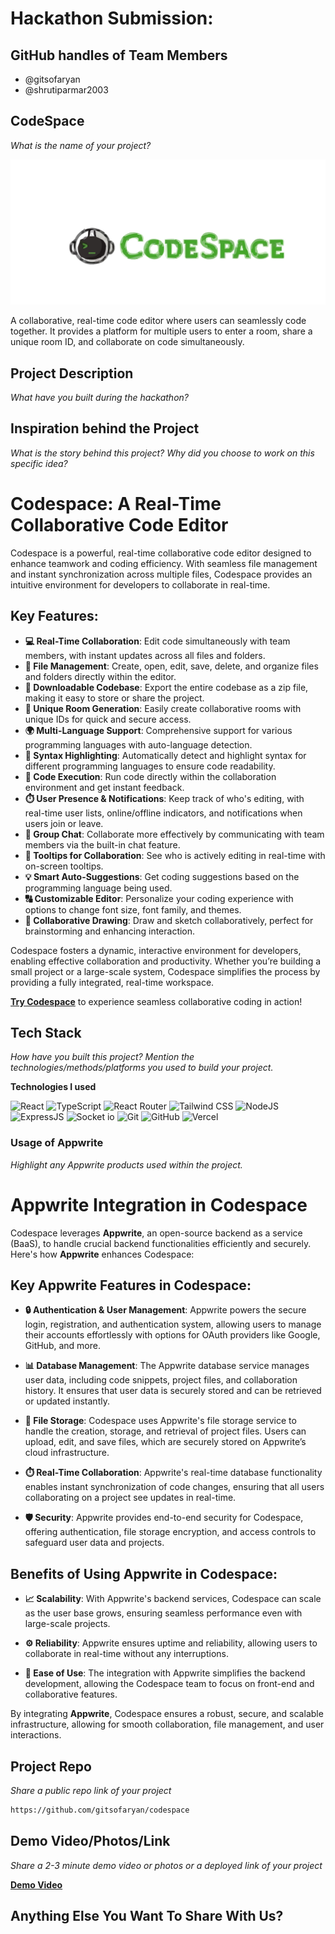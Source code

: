 # Hackathon Submission: <CodeSpace>


## GitHub handles of Team Members
- @gitsofaryan
- @shrutiparmar2003


## CodeSpace
_What is the name of your project?_

![logo](https://github.com/gitsofaryan/codespace/blob/main/client/src/assets/codespace.svg)

A collaborative, real-time code editor where users can seamlessly code together. It provides a platform for multiple users to enter a room, share a unique room ID, and collaborate on code simultaneously.


## Project Description
_What have you built during the hackathon?_



## Inspiration behind the Project
_What is the story behind this project? Why did you choose to work on this specific idea?_
# Codespace: A Real-Time Collaborative Code Editor

Codespace is a powerful, real-time collaborative code editor designed to enhance teamwork and coding efficiency. With seamless file management and instant synchronization across multiple files, Codespace provides an intuitive environment for developers to collaborate in real-time.

## Key Features:
- **💻 Real-Time Collaboration**: Edit code simultaneously with team members, with instant updates across all files and folders.
- **📁 File Management**: Create, open, edit, save, delete, and organize files and folders directly within the editor.
- **💾 Downloadable Codebase**: Export the entire codebase as a zip file, making it easy to store or share the project.
- **🚀 Unique Room Generation**: Easily create collaborative rooms with unique IDs for quick and secure access.
- **🌍 Multi-Language Support**: Comprehensive support for various programming languages with auto-language detection.
- **🌈 Syntax Highlighting**: Automatically detect and highlight syntax for different programming languages to ensure code readability.
- **🚀 Code Execution**: Run code directly within the collaboration environment and get instant feedback.
- **⏱️ User Presence & Notifications**: Keep track of who's editing, with real-time user lists, online/offline indicators, and notifications when users join or leave.
- **💬 Group Chat**: Collaborate more effectively by communicating with team members via the built-in chat feature.
- **🎩 Tooltips for Collaboration**: See who is actively editing in real-time with on-screen tooltips.
- **💡 Smart Auto-Suggestions**: Get coding suggestions based on the programming language being used.
- **🔠 Customizable Editor**: Personalize your coding experience with options to change font size, font family, and themes.
- **🎨 Collaborative Drawing**: Draw and sketch collaboratively, perfect for brainstorming and enhancing interaction.

Codespace fosters a dynamic, interactive environment for developers, enabling effective collaboration and productivity. Whether you’re building a small project or a large-scale system, Codespace simplifies the process by providing a fully integrated, real-time workspace.

[**Try Codespace**](https://codespacex.vercel.app/) to experience seamless collaborative coding in action!


## Tech Stack
_How have you built this project? Mention the technologies/methods/platforms you used to build your project._

**Technologies I used**

![React](https://img.shields.io/badge/React-20232A?style=for-the-badge&logo=react&logoColor=61DAFB)
![TypeScript](https://img.shields.io/badge/TypeScript-007ACC?style=for-the-badge&logo=typescript&logoColor=white)
![React Router](https://img.shields.io/badge/React_Router-CA4245?style=for-the-badge&logo=react-router&logoColor=white)
![Tailwind CSS](https://img.shields.io/badge/Tailwind_CSS-38B2AC?style=for-the-badge&logo=tailwind-css&logoColor=white)
![NodeJS](https://img.shields.io/badge/Node.js-43853D?style=for-the-badge&logo=node.js&logoColor=white)
![ExpressJS](https://img.shields.io/badge/Express.js-404D59?style=for-the-badge)
![Socket io](https://img.shields.io/badge/Socket.io-ffffff?style=for-the-badge)
![Git](https://img.shields.io/badge/GIT-E44C30?style=for-the-badge&logo=git&logoColor=white)
![GitHub](https://img.shields.io/badge/GitHub-100000?style=for-the-badge&logo=github&logoColor=white)
![Vercel](https://img.shields.io/badge/Vercel-000000?style=for-the-badge&logo=vercel&logoColor=white)

### Usage of Appwrite
_Highlight any Appwrite products used within the project._

# Appwrite Integration in Codespace

Codespace leverages **Appwrite**, an open-source backend as a service (BaaS), to handle crucial backend functionalities efficiently and securely. Here's how **Appwrite** enhances Codespace:

## Key Appwrite Features in Codespace:

- **🔒 Authentication & User Management**:
  Appwrite powers the secure login, registration, and authentication system, allowing users to manage their accounts effortlessly with options for OAuth providers like Google, GitHub, and more.

- **📊 Database Management**:
  The Appwrite database service manages user data, including code snippets, project files, and collaboration history. It ensures that user data is securely stored and can be retrieved or updated instantly.

- **📁 File Storage**:
  Codespace uses Appwrite's file storage service to handle the creation, storage, and retrieval of project files. Users can upload, edit, and save files, which are securely stored on Appwrite’s cloud infrastructure.

- **⏱️ Real-Time Collaboration**:
  Appwrite's real-time database functionality enables instant synchronization of code changes, ensuring that all users collaborating on a project see updates in real-time.

- **🛡️ Security**:
  Appwrite provides end-to-end security for Codespace, offering authentication, file storage encryption, and access controls to safeguard user data and projects.

## Benefits of Using Appwrite in Codespace:

- **📈 Scalability**:
  With Appwrite's backend services, Codespace can scale as the user base grows, ensuring seamless performance even with large-scale projects.

- **⚙️ Reliability**:
  Appwrite ensures uptime and reliability, allowing users to collaborate in real-time without any interruptions.

- **🚀 Ease of Use**:
  The integration with Appwrite simplifies the backend development, allowing the Codespace team to focus on front-end and collaborative features.

By integrating **Appwrite**, Codespace ensures a robust, secure, and scalable infrastructure, allowing for smooth collaboration, file management, and user interactions.


## Project Repo
_Share a public repo link of your project_

```bash
https://github.com/gitsofaryan/codespace
```

## Demo Video/Photos/Link
_Share a 2-3 minute demo video or photos or a deployed link of your project_

[**Demo Video**](https://www.youtube.com/watch?v=bYfyKbyJgV4)


## Anything Else You Want To Share With Us?

